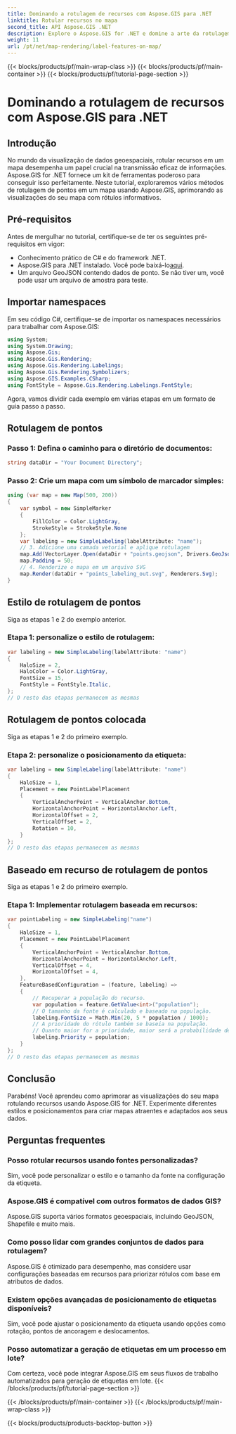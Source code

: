 ```yaml
---
title: Dominando a rotulagem de recursos com Aspose.GIS para .NET
linktitle: Rotular recursos no mapa
second_title: API Aspose.GIS .NET
description: Explore o Aspose.GIS for .NET e domine a arte da rotulagem de recursos em mapas. Aprimore suas visualizações geoespaciais sem esforço. #Aspose #GIS
weight: 11
url: /pt/net/map-rendering/label-features-on-map/
---
```


{{< blocks/products/pf/main-wrap-class >}}
{{< blocks/products/pf/main-container >}}
{{< blocks/products/pf/tutorial-page-section >}}

# Dominando a rotulagem de recursos com Aspose.GIS para .NET

## Introdução
No mundo da visualização de dados geoespaciais, rotular recursos em um mapa desempenha um papel crucial na transmissão eficaz de informações. Aspose.GIS for .NET fornece um kit de ferramentas poderoso para conseguir isso perfeitamente. Neste tutorial, exploraremos vários métodos de rotulagem de pontos em um mapa usando Aspose.GIS, aprimorando as visualizações do seu mapa com rótulos informativos.
## Pré-requisitos
Antes de mergulhar no tutorial, certifique-se de ter os seguintes pré-requisitos em vigor:
- Conhecimento prático de C# e do framework .NET.
-  Aspose.GIS para .NET instalado. Você pode baixá-lo[aqui](https://releases.aspose.com/gis/net/).
- Um arquivo GeoJSON contendo dados de ponto. Se não tiver um, você pode usar um arquivo de amostra para teste.
## Importar namespaces
Em seu código C#, certifique-se de importar os namespaces necessários para trabalhar com Aspose.GIS:
```csharp
using System;
using System.Drawing;
using Aspose.Gis;
using Aspose.Gis.Rendering;
using Aspose.Gis.Rendering.Labelings;
using Aspose.Gis.Rendering.Symbolizers;
using Aspose.GIS.Examples.CSharp;
using FontStyle = Aspose.Gis.Rendering.Labelings.FontStyle;
```
Agora, vamos dividir cada exemplo em várias etapas em um formato de guia passo a passo.
##  Rotulagem de pontos

### Passo 1: Defina o caminho para o diretório de documentos:
```csharp
string dataDir = "Your Document Directory";
```
### Passo 2: Crie um mapa com um símbolo de marcador simples:
```csharp
using (var map = new Map(500, 200))
{
    var symbol = new SimpleMarker
    {
        FillColor = Color.LightGray,
        StrokeStyle = StrokeStyle.None
    };
    var labeling = new SimpleLabeling(labelAttribute: "name");
    // 3. Adicione uma camada vetorial e aplique rotulagem
    map.Add(VectorLayer.Open(dataDir + "points.geojson", Drivers.GeoJson), symbol, labeling);
    map.Padding = 50;
    // 4. Renderize o mapa em um arquivo SVG
    map.Render(dataDir + "points_labeling_out.svg", Renderers.Svg);
}
```
## Estilo de rotulagem de pontos

Siga as etapas 1 e 2 do exemplo anterior.

### Etapa 1: personalize o estilo de rotulagem:
```csharp
var labeling = new SimpleLabeling(labelAttribute: "name")
{
    HaloSize = 2,
    HaloColor = Color.LightGray,
    FontSize = 15,
    FontStyle = FontStyle.Italic,
};
// O resto das etapas permanecem as mesmas
```
## Rotulagem de pontos colocada

Siga as etapas 1 e 2 do primeiro exemplo.
### Etapa 2: personalize o posicionamento da etiqueta:
```csharp
var labeling = new SimpleLabeling(labelAttribute: "name")
{
    HaloSize = 1,
    Placement = new PointLabelPlacement
    {
        VerticalAnchorPoint = VerticalAnchor.Bottom,
        HorizontalAnchorPoint = HorizontalAnchor.Left,
        HorizontalOffset = 2,
        VerticalOffset = 2,
        Rotation = 10,
    }
};
// O resto das etapas permanecem as mesmas
```
## Baseado em recurso de rotulagem de pontos

Siga as etapas 1 e 2 do primeiro exemplo.

### Etapa 1: Implementar rotulagem baseada em recursos:
```csharp
var pointLabeling = new SimpleLabeling("name")
{
    HaloSize = 1,
    Placement = new PointLabelPlacement
    {
        VerticalAnchorPoint = VerticalAnchor.Bottom,
        HorizontalAnchorPoint = HorizontalAnchor.Left,
        VerticalOffset = 4,
        HorizontalOffset = 4,
    },
    FeatureBasedConfiguration = (feature, labeling) =>
    {
        // Recuperar a população do recurso.
        var population = feature.GetValue<int>("population");
        // O tamanho da fonte é calculado e baseado na população.
        labeling.FontSize = Math.Min(20, 5 * population / 1000);
        // A prioridade do rótulo também se baseia na população.
        // Quanto maior for a prioridade, maior será a probabilidade de o rótulo aparecer na imagem de saída.
        labeling.Priority = population;
    }
};
// O resto das etapas permanecem as mesmas
```
## Conclusão
Parabéns! Você aprendeu como aprimorar as visualizações do seu mapa rotulando recursos usando Aspose.GIS for .NET. Experimente diferentes estilos e posicionamentos para criar mapas atraentes e adaptados aos seus dados.
## Perguntas frequentes
### Posso rotular recursos usando fontes personalizadas?
Sim, você pode personalizar o estilo e o tamanho da fonte na configuração da etiqueta.
### Aspose.GIS é compatível com outros formatos de dados GIS?
Aspose.GIS suporta vários formatos geoespaciais, incluindo GeoJSON, Shapefile e muito mais.
### Como posso lidar com grandes conjuntos de dados para rotulagem?
Aspose.GIS é otimizado para desempenho, mas considere usar configurações baseadas em recursos para priorizar rótulos com base em atributos de dados.
### Existem opções avançadas de posicionamento de etiquetas disponíveis?
Sim, você pode ajustar o posicionamento da etiqueta usando opções como rotação, pontos de ancoragem e deslocamentos.
### Posso automatizar a geração de etiquetas em um processo em lote?
Com certeza, você pode integrar Aspose.GIS em seus fluxos de trabalho automatizados para geração de etiquetas em lote.
{{< /blocks/products/pf/tutorial-page-section >}}

{{< /blocks/products/pf/main-container >}}
{{< /blocks/products/pf/main-wrap-class >}}

{{< blocks/products/products-backtop-button >}}
